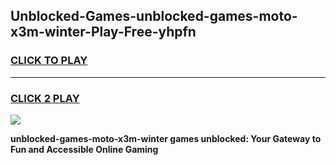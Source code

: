 
## Unblocked-Games-unblocked-games-moto-x3m-winter-Play-Free-yhpfn
<h3>
<a href="https://premium76.site?title=unblocked-games-moto-x3m-winter&ref=21A">CLICK TO PLAY</a></h3>
<hr>

<h3>
<a href="https://premium76.site?title=unblocked-games-moto-x3m-winter&ref=21A">CLICK 2 PLAY</a>
  
</h3>

<a href="https://premium76.site?title=unblocked-games-moto-x3m-winter&ref=21A"><img src="https://clearcache.store/games.png"></a>


**unblocked-games-moto-x3m-winter games unblocked: Your Gateway to Fun and Accessible Online Gaming**
